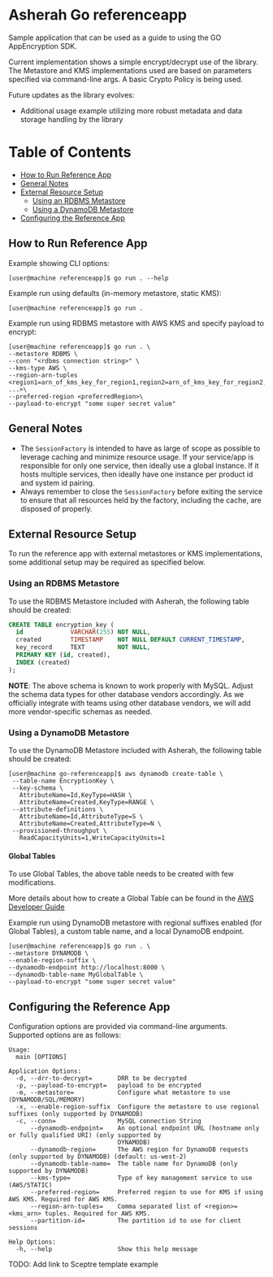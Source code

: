 # Asherah Go referenceapp

Sample application that can be used as a guide to using the GO AppEncryption SDK.

Current implementation shows a simple encrypt/decrypt use of the library. The Metastore and KMS implementations used are
based on parameters specified via command-line args. A basic Crypto Policy is being used.

Future updates as the library evolves:

- Additional usage example utilizing more robust metadata and data storage handling by the library

Table of Contents
=================

  * [How to Run Reference App](#how-to-run-reference-app)
  * [General Notes](#general-notes)
  * [External Resource Setup](#external-resource-setup)
    * [Using an RDBMS Metastore](#using-an-rdbms-metastore)
    * [Using a DynamoDB Metastore](#using-a-dynamodb-metastore)
  * [Configuring the Reference App](#configuring-the-reference-app)

## How to Run Reference App

Example showing CLI options:

```console
[user@machine referenceapp]$ go run . --help
```

Example run using defaults (in-memory metastore, static KMS):

```console
[user@machine referenceapp]$ go run .
 ```

Example run using RDBMS metastore with AWS KMS and specify payload to encrypt:

```console
[user@machine referenceapp]$ go run . \
--metastore RDBMS \
--conn "<rdbms connection string>" \
--kms-type AWS \
--region-arn-tuples <region1=arn_of_kms_key_for_region1,region2=arn_of_kms_key_for_region2, ...>\
--preferred-region <preferredRegion>\
--payload-to-encrypt "some super secret value"
 ```

## General Notes

- The `SessionFactory` is intended to have as large of scope as possible to leverage caching and minimize resource
usage. If your service/app is responsible for only one service, then ideally use a global instance. If it hosts multiple
services, then ideally have one instance per product id and system id pairing.
- Always remember to close the `SessionFactory` before exiting the service to ensure that all resources held by the
factory, including the cache, are disposed of properly.


## External Resource Setup
To run the reference app with external metastores or KMS implementations, some additional setup may be required as
specified below.

### Using an RDBMS Metastore

To use the RDBMS Metastore included with Asherah, the following table should be created:

``` sql
CREATE TABLE encryption_key (
  id             VARCHAR(255) NOT NULL,
  created        TIMESTAMP    NOT NULL DEFAULT CURRENT_TIMESTAMP,
  key_record     TEXT         NOT NULL,
  PRIMARY KEY (id, created),
  INDEX (created)
);

```
**NOTE**: The above schema is known to work properly with MySQL. Adjust the schema data types for other database vendors
accordingly. As we officially integrate with teams using other database vendors, we will add more vendor-specific 
schemas as needed.

### Using a DynamoDB Metastore
To use the DynamoDB Metastore included with Asherah, the following table should be created:

``` console
[user@machine go-referenceapp]$ aws dynamodb create-table \
 --table-name EncryptionKey \
 --key-schema \
   AttributeName=Id,KeyType=HASH \
   AttributeName=Created,KeyType=RANGE \
 --attribute-definitions \
   AttributeName=Id,AttributeType=S \
   AttributeName=Created,AttributeType=N \
 --provisioned-throughput \
   ReadCapacityUnits=1,WriteCapacityUnits=1
```

#### Global Tables

To use Global Tables, the above table needs to be created with few modifications.

More details about how to create a Global Table can be found in the [AWS Developer Guide](https://docs.aws.amazon.com/amazondynamodb/latest/developerguide/globaltables.tutorial.html)

Example run using DynamoDB metastore with regional suffixes enabled (for Global Tables), a custom table name, and a
local DynamoDB endpoint.

```console
[user@machine referenceapp]$ go run . \
--metastore DYNAMODB \
--enable-region-suffix \
--dynamodb-endpoint http://localhost:8000 \
--dynamodb-table-name MyGlobalTable \
--payload-to-encrypt "some super secret value"
 ```

## Configuring the Reference App
Configuration options are provided via command-line arguments. Supported options are as
follows:

```
Usage:
  main [OPTIONS]

Application Options:
  -d, --drr-to-decrypt=       DRR to be decrypted
  -p, --payload-to-encrypt=   payload to be encrypted
  -m, --metastore=            Configure what metastore to use (DYNAMODB/SQL/MEMORY)
  -x, --enable-region-suffix  Configure the metastore to use regional suffixes (only supported by DYNAMODB)
  -c, --conn=                 MySQL connection String
      --dynamodb-endpoint=    An optional endpoint URL (hostname only or fully qualified URI) (only supported by
                              DYNAMODB)
      --dynamodb-region=      The AWS region for DynamoDB requests (only supported by DYNAMODB) (default: us-west-2)
      --dynamodb-table-name=  The table name for DynamoDB (only supported by DYNAMODB)
      --kms-type=             Type of key management service to use (AWS/STATIC)
      --preferred-region=     Preferred region to use for KMS if using AWS KMS. Required for AWS KMS.
      --region-arn-tuples=    Comma separated list of <region>=<kms_arn> tuples. Required for AWS KMS.
      --partition-id=         The partition id to use for client sessions

Help Options:
  -h, --help                  Show this help message
```

TODO: Add link to Sceptre template example  
